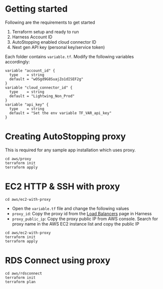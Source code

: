 # Getting started

Following are the requirements to get started

1. Terraform setup and ready to run
2. Harness Account ID
3. AutoStopping enabled cloud connector ID
4. Next gen API key (personal key/service token)

Each folder contains `variable.tf`. Modify the following variables accordingly:

```
variable "account_id" {
  type    = string
  default = "wOSgd9G8SuajZo1dISEF2g"
}
variable "cloud_connector_id" {
  type    = string
  default = "Lightwing_Non_Prod"
}
variable "api_key" {
  type    = string
  default = "Set the env variable TF_VAR_api_key"
}
```

# Creating AutoStopping proxy

This is required for any sample app installation which uses proxy.

```
cd aws/proxy
terraform init
terraform apply
```

# EC2 HTTP & SSH with proxy

```
cd aws/ec2-with-proxy
```

- Open the `variable.tf` file and change the following values
- `proxy_id`: Copy the proxy id from the [Load Balancers](https://app.harness.io/ng/account/wOSgd9G8SuajZo1dISEF2g/ce/access-points) page in Harness 
- `proxy_public_ip`: Copy the proxy public IP from AWS console. Search for proxy name in the AWS EC2 instance list and copy the public IP

```
cd aws/ec2-with-proxy
terraform init
terraform apply
```


# RDS Connect using proxy

```
cd aws/rdsconnect
terraform init
terraform plan
```

